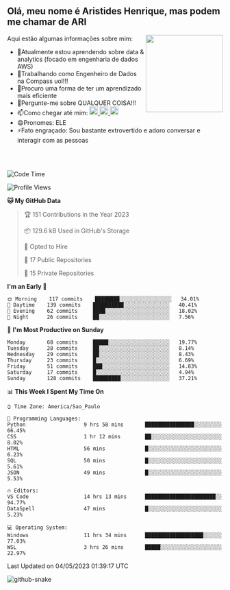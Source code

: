 ## Olá, meu nome é Aristides Henrique, mas podem me chamar de ARI

<div >
Aqui estão algumas informações sobre mim:<img align="right" height="180em" src="https://user-images.githubusercontent.com/97318481/177042589-45d62122-82a9-4a32-b3a7-87b322825b2f.png">
</div>

- 🌱Atualmente estou aprendendo sobre data & analytics (focado em engenharia de dados AWS)
- 👯Trabalhando como Engenheiro de Dados na Compass uol!!!
- 🤔Procuro uma forma de ter um aprendizado mais eficiente
- 💬Pergunte-me sobre QUALQUER COISA!!!
- 📫Como chegar até mim:
  <a href="https://www.instagram.com/aryhenry/" target="_blank">
  <img src="https://img.shields.io/badge/-Instagram-%23E4405F?style=for-the-badge&logo=instagram&logoColor=black" height="20px">
  </a>
  <a href="https://www.linkedin.com/in/aristides-henrique/" target="_blank">
  <img src="https://img.shields.io/badge/-LinkedIn-%230077B5?style=for-the-badge&logo=linkedin&logoColor=black" height="20px">
  </a> 
  <a href="mailto:arihenriqueuna@gmail.com">
  <img src="https://img.shields.io/badge/-Gmail-%23333?style=for-the-badge&logo=gmail&logoColor=white" height="20px">
  </a>
- 😄Pronomes: ELE
- ⚡Fato engraçado: Sou bastante extrovertido e adoro conversar e interagir com as pessoas
<br/>
<br/>


<!--START_SECTION:waka-->
![Code Time](http://img.shields.io/badge/Code%20Time-685%20hrs%2021%20mins-blue)

![Profile Views](http://img.shields.io/badge/Profile%20Views-45-blue)

**🐱 My GitHub Data** 

> 🏆 151 Contributions in the Year 2023
 > 
> 📦 129.6 kB Used in GitHub's Storage 
 > 
> 💼 Opted to Hire
 > 
> 📜 17 Public Repositories 
 > 
> 🔑 15 Private Repositories  
 > 
**I'm an Early 🐤** 

```text
🌞 Morning    117 commits    ████████░░░░░░░░░░░░░░░░░   34.01% 
🌇 Daytime    139 commits    ██████████░░░░░░░░░░░░░░░   40.41% 
🌃 Evening    62 commits     ████░░░░░░░░░░░░░░░░░░░░░   18.02% 
🌙 Night      26 commits     ██░░░░░░░░░░░░░░░░░░░░░░░   7.56%

```
📅 **I'm Most Productive on Sunday** 

```text
Monday       68 commits     █████░░░░░░░░░░░░░░░░░░░░   19.77% 
Tuesday      28 commits     ██░░░░░░░░░░░░░░░░░░░░░░░   8.14% 
Wednesday    29 commits     ██░░░░░░░░░░░░░░░░░░░░░░░   8.43% 
Thursday     23 commits     █░░░░░░░░░░░░░░░░░░░░░░░░   6.69% 
Friday       51 commits     ███░░░░░░░░░░░░░░░░░░░░░░   14.83% 
Saturday     17 commits     █░░░░░░░░░░░░░░░░░░░░░░░░   4.94% 
Sunday       128 commits    █████████░░░░░░░░░░░░░░░░   37.21%

```


📊 **This Week I Spent My Time On** 

```text
⌚︎ Time Zone: America/Sao_Paulo

💬 Programming Languages: 
Python                   9 hrs 58 mins       ████████████████░░░░░░░░░   66.45% 
CSS                      1 hr 12 mins        ██░░░░░░░░░░░░░░░░░░░░░░░   8.02% 
HTML                     56 mins             █░░░░░░░░░░░░░░░░░░░░░░░░   6.23% 
SQL                      50 mins             █░░░░░░░░░░░░░░░░░░░░░░░░   5.61% 
JSON                     49 mins             █░░░░░░░░░░░░░░░░░░░░░░░░   5.53%

🔥 Editors: 
VS Code                  14 hrs 13 mins      ███████████████████████░░   94.77% 
DataSpell                47 mins             █░░░░░░░░░░░░░░░░░░░░░░░░   5.23%

💻 Operating System: 
Windows                  11 hrs 34 mins      ███████████████████░░░░░░   77.03% 
WSL                      3 hrs 26 mins       █████░░░░░░░░░░░░░░░░░░░░   22.97%

```


 Last Updated on 04/05/2023 01:39:17 UTC
<!--END_SECTION:waka-->

<img alt="github-snake" src="https://github.com/AriHenrique/AriHenrique/blob/output/github-contribution-grid-snake-dark.svg" />

